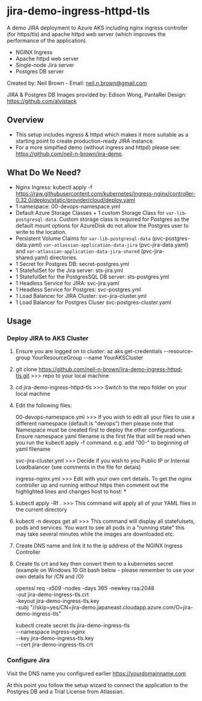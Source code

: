 # jira-demo-ingress-httpd-tls

A demo JIRA deployment to Azure AKS including nginx ingress controller (for https/tls) and apache httpd web server (which improves the performance of the application).

- NGINX Ingress 
- Apache httpd web server
- Single-node Jira server 
- Postgres DB server

Created by: Neil Brown - Email:  neil.n.brown@gmail.com

JIRA & Postgres DB Images provided by: Edison Wong, PantaRei Design: https://github.com/alvistack

## Overview

- This setup includes ingress & httpd which makes it more suitable as a starting point to create production-ready JIRA instance.
- For a more simplfied demo (without ingress and httpd) please see: https://github.com/neil-n-brown/jira-demo.


## What Do We Need?

- Nginx Ingress:  kubectl apply -f https://raw.githubusercontent.com/kubernetes/ingress-nginx/controller-0.32.0/deploy/static/provider/cloud/deploy.yaml
- 1 namespace:  00-devops-namespace.yml
- Default Azure Storage Classes + 1 custom Storage Class for `var-lib-postgresql-data`. Custom storage class is required for Postgres as the default mount options for AzureDisk do not allow the Postgres user to write to the location.
- Persistent Volume Claims for `var-lib-postgresql-data` (pvc-postgres-data.yaml) `var-atlassian-application-data-jira` (pvc-jira-data.yaml) and `var-atlassian-application-data-jira-shared` (pvc-jira-shared.yaml) directories.
- 1 Secret for Postgres DB: secret-postgres.yml
- 1 StatefulSet for the Jira server: sts-jira.yml
- 1 StatefulSet for the PostgresSQL DB server: sts-postgres.yml
- 1 Headless Service for JIRA: svc-jira.yaml
- 1 Headless Service for Postgres: svc-postgres.yml
- 1 Load Balancer for JIRA Cluster:  svc-jira-cluster.yml
- 1 Load Balancer for Postgres Cluser svc-postgres-cluster.yaml


## Usage


### Deploy JIRA to AKS Cluster

1) Ensure you are logged on to cluster:  az aks get-credentials --resource-group YourResourceGroup --name YourAKSCluster

2) git clone https://github.com/neil-n-brown/jira-demo-ingress-httpd-tls.git >>> repo to your local machine

3) cd jira-demo-ingress-httpd-tls  >>> Switch to the repo folder on your local machine

4) Edit the following files:

    00-devops-namespace.yml >>> If you wish to edit all your files to use a different namespace (default is "devops") then please note that Namespace must be created first to deploy the other configurations. Ensure namespace yaml filename is the first file that will be read when you run the kubectl apply -f command. e.g. add "00-" to beginning of yaml filename

    svc-jira-cluster.yml >>> Decide if you wish to you Public IP or Internal Loadbalancer (see comments in the file for detais)

    ingress-nginx.yml >>> Edit with your own cert details. To get the nginx controller up and running without https then comment out the highlighted lines and changes host to host: *

5) kubectl apply -Rf . >>> This command will apply all of your YAML files in the current directory

6) kubectl -n devops get all  >>> This command will display all statefulsets, pods and services. You want to see all pods in a "running state" this may take several minutes while the images are downloaded etc.

7) Create DNS name and link it to the ip address of the NGINX Ingress Controller

8) Create tls crt and key then convert them to a kubernetes secret (example on Windows 10 Git bash below - please remember to use your own details for /CN and /O)

    openssl req -x509 -nodes -days 365 -newkey rsa:2048 \
        -out jira-demo-ingress-tls.crt \
        -keyout jira-demo-ingress-tls.key \
        -subj "//skip=yes/CN=jira-demo.japaneast.cloudapp.azure.com/O=jira-demo-ingress-tls"

    kubectl create secret tls jira-demo-ingress-tls \
        --namespace ingress-nginx \
        --key jira-demo-ingress-tls.key \
        --cert jira-demo-ingress-tls.crt    


### Configure Jira

Visit the DNS name you configured earlier https://yourdomainname.com 

At this point you follow the setup wizard to connect the application to the Postgres DB and a Trial License from Atlassian.

